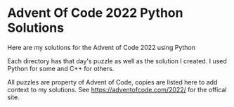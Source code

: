 # Advent Of Code 2022 Python Solutions

Here are my solutions for the Advent of Code 2022 using Python

Each directory has that day's puzzle as well as the solution I created. I used Python for some and C++ for others.

All puzzles are property of Advent of Code, copies are listed here to add context to my solutions. See https://adventofcode.com/2022/ for the offical site.

